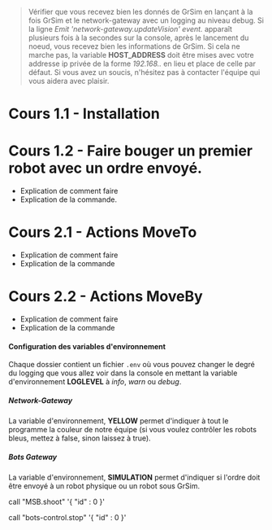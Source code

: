 > Vérifier que vous recevez bien les donnés de GrSim en lançant à la fois GrSim et le network-gateway avec un logging au niveau debug. Si la ligne _Emit 'network-gateway.updateVision' event._ apparaît plusieurs fois à la secondes sur la console, après le lancement du noeud, vous recevez bien les informations de GrSim. Si cela ne marche pas, la variable **HOST_ADDRESS** doit être mises avec votre addresse ip privée de la forme _192.168.*.*_ en lieu et place de celle par défaut. Si vous avez un soucis, n'hésitez pas à contacter l'équipe qui vous aidera avec plaisir. 



# Cours 1.1 - Installation 
# Cours 1.2 - Faire bouger un premier robot avec un ordre envoyé.
- Explication de comment faire
- Explication de la commande.
# Cours 2.1 - Actions MoveTo
- Explication de comment faire
- Explication de la commande
# Cours 2.2 - Actions MoveBy
- Explication de comment faire
- Explication de la commande


#### Configuration des variables d'environnement

Chaque dossier contient un fichier `.env` où vous pouvez changer le degré du logging que vous allez voir dans la console en mettant la variable d'environnement **LOGLEVEL** à _info_, _warn_ ou _debug_.

##### Network-Gateway

La variable d'environnement, **YELLOW** permet d'indiquer à tout le programme la couleur de notre équipe (si vous voulez contrôler les robots bleus, mettez à false, sinon laissez à true).

##### Bots Gateway

La variable d'environnement, **SIMULATION** permet d'indiquer si l'ordre doit être envoyé à un robot physique ou un robot sous GrSim.

call "MSB.shoot" '{ "id" : 0 }'

call "bots-control.stop" '{ "id" : 0 }'